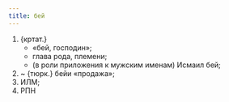 ```yaml
---
title: бей
---
```


1. {кртат.}
    * «бей, господин»;
    * глава рода, племени;
    * (в роли приложения к мужским именам) Исмаил бей;
2. ~ {тюрк.} бейи «продажа»;
3. ИЛМ;
4. РПН
